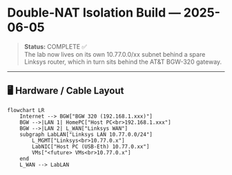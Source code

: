 # Double-NAT Isolation Build — 2025-06-05

> **Status:** COMPLETE ✅  
> The lab now lives on its own 10.77.0.0/xx subnet behind a spare Linksys router, which in turn sits behind the AT&T BGW-320 gateway.  


---

## 🖥️  Hardware / Cable Layout

```mermaid
flowchart LR
    Internet --> BGW["BGW 320 (192.168.1.xxx)"]
    BGW -->|LAN 1| HomePC["Host PC<br>192.168.1.xxx"]
    BGW -->|LAN 2| L_WAN["Linksys WAN"]
    subgraph LabLAN["Linksys LAN 10.77.0.0/24"]
        L_MGMT["Linksys<br>10.77.0.x"]
        LabNIC["Host PC (USB-Eth) 10.77.0.xx"]
        VMs["<future> VMs<br>10.77.0.x"]
    end
    L_WAN --> LabLAN
